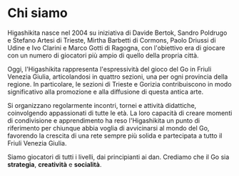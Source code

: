 # Chi siamo

Higashikita nasce nel 2004 su iniziativa di Davide Bertok, Sandro Poldrugo e Stefano Artesi di Trieste, Mirtha Barbetti di Cormons, Paolo Driussi di Udine e Ivo Clarini e Marco Gotti di Ragogna, con l'obiettivo era di giocare con un numero di giocatori più ampio di quello della propria città.

Oggi, l'Higashikita rappresenta l'espressività del gioco del Go in Friuli Venezia Giulia, articolandosi in quattro sezioni, una per ogni provincia della regione. In particolare, le sezioni di Trieste e Gorizia contribuiscono in modo significativo alla promozione e alla diffusione di questa antica arte.

Si organizzano regolarmente incontri, tornei e attività didattiche, coinvolgendo appassionati di tutte le età. La loro capacità di creare momenti di condivisione e apprendimento ha reso l'Higashikita un punto di riferimento per chiunque abbia voglia di avvicinarsi al mondo del Go, favorendo la crescita di una rete sempre più solida e partecipata a tutto il Friuli Venezia Giulia.

Siamo giocatori di tutti i livelli, dai principianti ai dan. Crediamo che il Go sia **strategia**, **creatività** e **socialità**.
